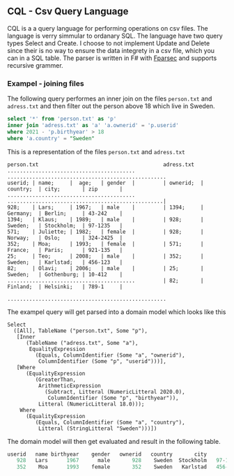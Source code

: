 ## CQL - Csv Query Language

CQL is a a query language for performing operations on csv files. The language is verry simmular to ordanary SQL. The language have two query types Select and Create. I choose to not implement Update and Delete since their is no way to ensure the data integrety in a csv file, which you can in a SQL table. The parser is written in F# with [Fparsec](https://github.com/stephan-tolksdorf/fparsec) and supports recursive grammer.


### Exampel - joining files
The following query performes an inner join on the files ```person.txt``` and ```adress.txt``` and then filter out the person above 18 which live in Sweden.
```sql
select '*' from 'person.txt' as 'p'
inner join 'adress.txt' as 'a' 'a.ownerid' = 'p.userid' 
where 2021 - 'p.birthyear' > 18 
where 'a.country' = "Sweden"
```

This is a representation of the files ```person.txt``` and ```adress.txt```
```
person.txt                                        adress.txt
.........................................         ...................................................
userid; | name;     |  age;   | gender  |         | ownerid;  | country;  | city;       | zip       |
.........................................         ..................................................|
928;    | Lars;     | 1967;   | male    |         | 1394;     | Germany;  | Berlin;     | 43-242    |
1394;   | Klaus;    | 1989;   | male    |         | 928;      | Sweden;   | Stockholm;  | 97-1235   |
571;    | Juliette; | 1982;   | female  |         | 928;      | Norway;   | Oslo;       | 324-2425  |
352;    | Moa;      | 1993;   | female  |         | 571;      | France;   | Paris;      | 921-135   |
25;     | Teo;      | 2008;   | male    |         | 352;      | Sweden;   | Karlstad;   | 456-123   |
82;     | Olavi;    | 2006;   | male    |         | 25;       | Sweden;   | Gothenburg; | 10-412    |
.........................................         | 82;       | Finland;  | Helsinki;   | 789-1     |
                                                  ...................................................
```

The exampel query will get parsed into a domain model which looks like this
```f#
Select
  ([All], TableName ("person.txt", Some "p"),
   [Inner
      (TableName ("adress.txt", Some "a"),
       EqualityExpression
         (Equals, ColumnIdentifier (Some "a", "ownerid"),
          ColumnIdentifier (Some "p", "userid")))],
   [Where
      (EqualityExpression
         (GreaterThan,
          ArithmeticExpression
            (Subtract, Litteral (NumericLitteral 2020.0),
             ColumnIdentifier (Some "p", "birthyear")),
          Litteral (NumericLitteral 18.0)));
    Where
      (EqualityExpression
         (Equals, ColumnIdentifier (Some "a", "country"),
          Litteral (StringLitteral "Sweden")))])
```

The domain model will then get evaluated and result in the following table.
```sql
userid   name birthyear    gender   ownerid   country       city       zip
   928   Lars      1967      male       928    Sweden  Stockholm   97-1235
   352    Moa      1993    female       352    Sweden   Karlstad   456-123
```
